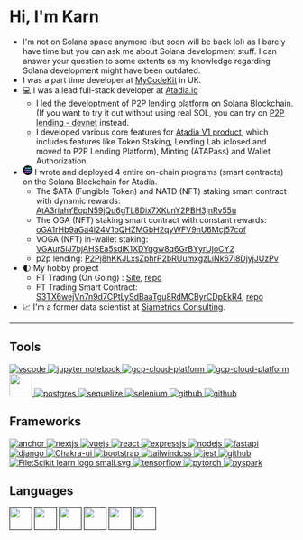 # Hi, I'm Karn
- I'm not on Solana space anymore (but soon will be back lol) as I barely have time but you can ask me about Solana development stuff. I can answer your question to some extents as my knowledge regarding Solana development might have been outdated.
- I was a part time developer at [MyCodeKit](https://mycodekit.com/) in UK.
- 💻 I was a lead full-stack developer at [Atadia.io](https://www.atadia.io/)
  - I led the developtment of [P2P lending platform](https://lending.atadia.io/) on Solana Blockchain. (If you want to try it out without using real SOL, you can try on [P2P lending - devnet](https://lendinglab-mg6fwvzq3a-as.a.run.app/) instead.
  - I developed various core features for [Atadia V1 product](https://product.atadia.io/), which includes features like Token Staking, Lending Lab (closed and moved to P2P Lending Platform), Minting (ATAPass) and Wallet Authorization.
- <img src="7187-solana.png" width="17px"> I wrote and deployed 4 entire on-chain programs (smart contracts) on the Solana Blockchain for Atadia.
  - The $ATA (Fungible Token) and NATD (NFT) staking smart contract with dynamic rewards: [AtA3riahYEopN59jQu6gTL8Dix7XKunY2PBH3jnRv55u](https://solscan.io/account/AtA3riahYEopN59jQu6gTL8Dix7XKunY2PBH3jnRv55u)
  - The OGA (NFT) staking smart contract with constant rewards: [oGA1rHb9aGa4i24V1bQHZMGbH2qyWFV9nU6Mcj57cof](https://solscan.io/account/oGA1rHb9aGa4i24V1bQHZMGbH2qyWFV9nU6Mcj57cof)
  - VOGA (NFT) in-wallet staking: [VGAurSiJ7bjAHSEa5sdiK1XDYqgw8q6GrBYyrUjoCY2](https://solscan.io/account/VGAurSiJ7bjAHSEa5sdiK1XDYqgw8q6GrBYyrUjoCY2)
  - p2p lending: [P2Pj8hKKJLxsZphrP2bRUumxgzLiNk67i8DjyjJUzPv](https://solscan.io/account/P2Pj8hKKJLxsZphrP2bRUumxgzLiNk67i8DjyjJUzPv)
- 🌓 My hobby project
  - FT Trading (On Going) : [Site](https://s3t-trade.vercel.app/), [repo](https://github.com/KKQanT/ft-trading-fe)
  - FT Trading Smart Contract: [S3TX6wejVn7n9d7CPtLySdBaaTgu8RdMCByrCDpEkR4](https://explorer.solana.com/address/S3TX6wejVn7n9d7CPtLySdBaaTgu8RdMCByrCDpEkR4?cluster=devnet), [repo](https://github.com/KKQanT/ft-trading)
- 📈 I'm a former data scientist at [Siametrics Consulting](https://www.siametrics.com/).

---

## Tools

<a href="https://code.visualstudio.com/" target="_blank">
<img src="https://cdn.jsdelivr.net/gh/devicons/devicon/icons/vscode/vscode-original.svg" alt="vscode" width="40" height="40"/>
</a>
<a href="https://jupyter.org/" target="_blank">
<img src="https://cdn.jsdelivr.net/gh/devicons/devicon/icons/jupyter/jupyter-original-wordmark.svg"
alt="jupyter notebook" width="40" height="40"/>
</a>
<a href="https://cloud.google.com/" target="_blank">
<img src="https://cdn.jsdelivr.net/gh/devicons/devicon/icons/googlecloud/googlecloud-original.svg"
alt="gcp-cloud-platform" width="40"height="40"/>
</a>
<a href="https://cloud.google.com/" target="_blank">
<img src="https://cdn.jsdelivr.net/gh/devicons/devicon/icons/docker/docker-original-wordmark.svg"
alt="gcp-cloud-platform" width="40"height="40"/>
</a>
<a href="https://www.mongodb.com/" target="_blank">
<img src="https://cdn.jsdelivr.net/gh/devicons/devicon/icons/sqlalchemy/sqlalchemy-original.svg"
width="40" height="40">
</a>
<a href="https://www.postgresql.org/" target="_blank">
<img src="https://cdn.jsdelivr.net/gh/devicons/devicon/icons/postgresql/postgresql-original-wordmark.svg" alt="postgres"width="40" height="40"/>
</a>
<a href="https://sequelize.org/" target="_blank">
<img src="https://sequelize.org/img/logo.svg" alt="sequelize"width="40" height="40"/>
</a>
<a href="https://www.selenium.dev/" target="_blank">
<img src="https://cdn.jsdelivr.net/gh/devicons/devicon/icons/selenium/selenium-original.svg" 
alt="selenium"width="40" height="40"/>
</a>
<a href="https://github.com" target="_blank">
<img src="https://cdn.jsdelivr.net/gh/devicons/devicon/icons/github/github-original-wordmark.svg"
alt="github" width="40" height="40"/>
</a>
<a href="https://about.gitlab.com/" target="_blank">
<img src="https://cdn.jsdelivr.net/gh/devicons/devicon/icons/gitlab/gitlab-original-wordmark.svg" 
alt="github"width="40" height="40"/>
</a>


## Frameworks
<a href="https://www.anchor-lang.com/" target="_blank">
<img src="https://camo.githubusercontent.com/93cd8f703c9e5bb6fc83b0218e438c308458d9d5ae65678a5a14127f797e243a/68747470733a2f2f7062732e7477696d672e636f6d2f6d656469612f46565556614f3958454141756c764b3f666f726d61743d706e67266e616d653d736d616c6c"
alt="anchor"width="35" height="35">
</a>
<a href="https://nextjs.org/" target="_blank">
<img src="https://cdn.jsdelivr.net/gh/devicons/devicon/icons/nextjs/nextjs-original.svg" 
alt="nextjs"width="40" height="40"/>
</a>
<a href="https://vuejs.org/" target="_blank">
<img src="https://cdn.jsdelivr.net/gh/devicons/devicon/icons/vuejs/vuejs-original-wordmark.svg"
alt="vuejs"width="40" height="40"/>
</a>
<a href="https://react.dev/" target="_blank">
<img src="https://cdn.jsdelivr.net/gh/devicons/devicon/icons/react/react-original-wordmark.svg"
alt="react"width="40" height="40"/>
</a>
<a href="https://expressjs.com/" target="_blank">
<img src="https://cdn.jsdelivr.net/gh/devicons/devicon/icons/express/express-original.svg"
alt="expressjs"width="40" height="40"/>
</a>
<a href="https://nodejs.org/en" target="_blank">
<img src="https://cdn.jsdelivr.net/gh/devicons/devicon/icons/nodejs/nodejs-original-wordmark.svg"
alt="nodejs"width="40" height="40"/>
</a>
<a href="https://fastapi.tiangolo.com/" target="_blank">
<img src="https://cdn.jsdelivr.net/gh/devicons/devicon/icons/fastapi/fastapi-original.svg"
alt="fastapi"width="40" height="40">
</a>
<a href="https://www.djangoproject.com/" target="_blank">
<img src="https://cdn.jsdelivr.net/gh/devicons/devicon/icons/django/django-plain.svg"
alt="django"width="40" height="40">
</a>
<a href="https://chakra-ui.com/" target="_blank">
<img src="https://avatars.githubusercontent.com/u/54212428?s=200&v=4" 
alt="Chakra-ui" width="40" height="40">
</a>
<a href="https://getbootstrap.com/" target="_blank">
<img src="https://cdn.jsdelivr.net/gh/devicons/devicon/icons/bootstrap/bootstrap-original.svg"
alt="bootstrap" width="40" height="40">
</a>
<a href="https://tailwindcss.com/" target="_blank">
<img src="https://cdn.jsdelivr.net/gh/devicons/devicon@latest/icons/tailwindcss/tailwindcss-original.svg"
alt="tailwindcss" width="40" height="40">
</a>
<a href="https://jestjs.io/" target="_blank">
<img src="https://cdn.jsdelivr.net/gh/devicons/devicon@latest/icons/jest/jest-plain.svg" 
alt='jest' width="40" height="40"/>
</a>
<a href="https://socket.io/" target="_blank">
<img src="https://cdn.jsdelivr.net/gh/devicons/devicon/icons/socketio/socketio-original.svg" 
alt="github"width="40" height="40"/>
</a>
<a href="https://scikit-learn.org/stable/" target="_blank">
<img alt="File:Scikit learn logo small.svg" src="https://upload.wikimedia.org/wikipedia/commons/thumb/0/05/Scikit_learn_logo_small.svg/260px-Scikit_learn_logo_small.svg.png?20180808062052" width="74" height="40">
</a>
<a href="https://www.tensorflow.org/" target="_blank">
<img src="https://cdn.jsdelivr.net/gh/devicons/devicon/icons/tensorflow/tensorflow-original.svg"
alt='tensorflow' width="40" height="40">
</a>
<a href="https://pytorch.org/" target="_blank">
<img src="https://cdn.jsdelivr.net/gh/devicons/devicon/icons/pytorch/pytorch-original.svg"
alt='pytorch' width="40" height="40">
</a>
<a href="https://spark.apache.org/docs/latest/api/python/index.html#" target="_blank">
<img src="https://upload.wikimedia.org/wikipedia/commons/f/f3/Apache_Spark_logo.svg"
alt='pyspark' width="40" height="40">
</a>

## Languages

<a href="" target="_blank">
<img src="https://cdn.jsdelivr.net/gh/devicons/devicon/icons/typescript/typescript-plain.svg"
width="40" height="40"></a>
<a href="" target="_blank">
<img src="https://cdn.jsdelivr.net/gh/devicons/devicon/icons/javascript/javascript-plain.svg"
width="40" height="40"></a>
<a href="" target="_blank">
<img src="https://cdn.jsdelivr.net/gh/devicons/devicon/icons/css3/css3-original.svg" 
width="40" height="40"></a>
<a href="" target="_blank">
<img src="https://cdn.jsdelivr.net/gh/devicons/devicon/icons/html5/html5-original.svg"
width="40" height="40"></a>
<a href="" target="_blank">
<img src="https://cdn.jsdelivr.net/gh/devicons/devicon@latest/icons/rust/rust-original.svg"
width="40" height="40"></a>
<a href="" target="_blank">
<img src="https://cdn.jsdelivr.net/gh/devicons/devicon/icons/python/python-original.svg"
width="40" height="40"></a>
